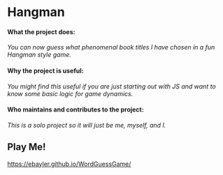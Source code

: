 # Hangman

#### What the project does:
_You can now guess what phenomenal book titles I have chosen in a fun Hangman style game._

#### Why the project is useful:
_You might find this useful if you are just starting out with JS and want to know some basic logic for game dynamics._

#### Who maintains and contributes to the project:
_This is a solo project so it will just be me, myself, and I._

## Play Me!
https://ebayler.github.io/WordGuessGame/
